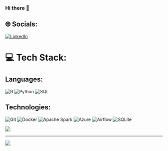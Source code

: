 ### Hi there 👋

## 🌐 Socials:
[![LinkedIn](https://img.shields.io/badge/LinkedIn-%230077B5.svg?logo=linkedin&logoColor=white)](https://linkedin.com/in/https://www.linkedin.com/in/m-s-sakib-rahman-918640126/) 

# 💻 Tech Stack:


## Languages:
![R](https://img.shields.io/badge/r-%23276DC3.svg?style=for-the-badge&logo=r&logoColor=white) ![Python](https://img.shields.io/badge/python-3670A0?style=for-the-badge&logo=python&logoColor=ffdd54) ![SQL](https://img.shields.io/badge/SQL-4479A1?style=flat&logo=postgresql&logoColor=white)

## Technologies:
![Git](https://img.shields.io/badge/Git-F05032?style=flat&logo=git&logoColor=white) ![Docker](https://img.shields.io/badge/Docker-2496ED?style=flat&logo=docker&logoColor=white) ![Apache Spark](https://img.shields.io/badge/Apache%20Spark-E25A1C?style=flat&logo=apachespark&logoColor=white) ![Azure](https://img.shields.io/badge/Azure-0078D4?style=flat&logo=microsoftazure&logoColor=white) ![Airflow](https://img.shields.io/badge/Apache%20Airflow-017CEE?style=flat&logo=apacheairflow&logoColor=white) ![SQLite](https://img.shields.io/badge/sqlite-%2307405e.svg?style=for-the-badge&logo=sqlite&logoColor=white)



![](https://quotes-github-readme.vercel.app/api?type=horizontal&theme=radical)

---
[![](https://visitcount.itsvg.in/api?id=RSAKIB78&icon=0&color=0)](https://visitcount.itsvg.in)

<!-- Proudly created with GPRM ( https://gprm.itsvg.in ) -->
